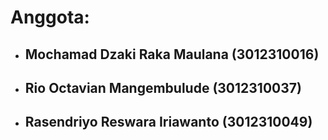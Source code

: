 # Anggota:
- ## Mochamad Dzaki Raka Maulana (3012310016)
- ## Rio Octavian Mangembulude (3012310037)
- ## Rasendriyo Reswara Iriawanto (3012310049)
